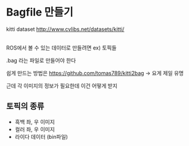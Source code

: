 # Bagfile 만들기

kitti dataset http://www.cvlibs.net/datasets/kitti/

\
ROS에서 볼 수 있는 데이터로 만들려면 ex) 토픽들

.bag 라는 파일로 만들어야 한다

쉽게 만드는 방법은 https://github.com/tomas789/kitti2bag -> 요게 제일 유명

근데 각 이미지의 정보가 필요한데 이건 어떻게 받지

## 토픽의 종류
- 흑백 좌, 우 이미지
- 컬러 좌, 우 이미지
- 라이다 데이터 (bin파일)